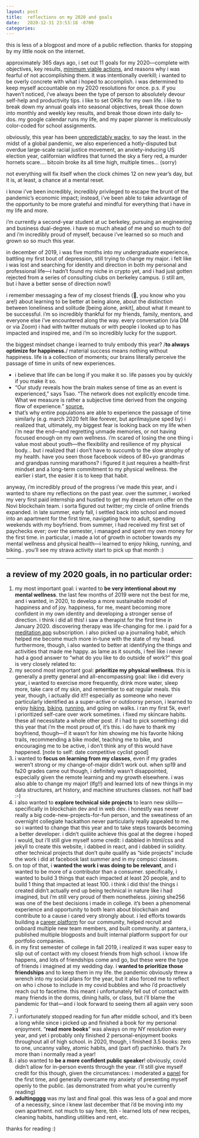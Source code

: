 ```yaml
---
layout: post
title:  reflections on my 2020 and goals
date:   2020-12-31 23:53:18 -0700
categories: 
---
```


this is less of a blogpost and more of a public reflection. thanks for stopping by my little nook on the internet. 

approximately 365 days ago, i set out 11 goals for my 2020—complete with objectives, key results, [minimum viable actions](https://artplusmarketing.com/minimum-viable-actions-c8c82cdb19ad), and reasons why i was fearful of not accomplishing them. it was intentionally overkill; i wanted to be overly concrete with what i hoped to accomplish. i was determined to keep myself accountable on my 2020 resolutions for once. 
p.s. if you haven’t noticed, i’ve always been the type of person to absolutely devour self-help and productivity tips. i like to set OKRs for my own life. i like to break down my annual goals into seasonal objectives, break those down into monthly and weekly key results, and break those down into daily to-dos. my google calendar runs my life, and my paper planner is meticulously color-coded for school assignments. 

obviously, this year has been [unpredictably wacky](https://open.spotify.com/album/0UPr4kD3ZmC14EsT8XLagw?si=MKsldX1iR-W_ERwohxZ0eA), to say the least. in the midst of a global pandemic, we also experienced a hotly-disputed but overdue large-scale racial justice movement, an anxiety-inducing US election year, californian wildfires that turned the sky a fiery red, a murder hornets scare…. bitcoin broke its all time high, multiple times… (sorry)

not everything will fix itself when the clock chimes 12 on new year’s day, but it is, at least, a chance at a mental reset. 

i know i’ve been incredibly, incredibly privileged to escape the brunt of the pandemic’s economic impact; instead, i’ve been able to take advantage of the opportunity to be more grateful and mindful for everything that i have in my life and more.

i’m currently a second-year student at uc berkeley, pursuing an engineering and business dual-degree. i have so much ahead of me and so much to do! and i’m incredibly proud of myself, because i’ve learned so so much and grown so so much this year. 

in december of 2019, i was five months into my undergraduate experience, battling my first bout of depression, still trying to change my major. i felt like i was lost and searching for identity and direction in both my personal and professional life—i hadn’t found my niche in crypto yet, and i had just gotten rejected from a series of consulting clubs on berkeley campus. (i still am, but i have a better sense of direction now!)

i remember messaging a few of my closest friends (👋, you know who you are!) about learning to be better at being alone, about the distinction between loneliness and solitude [being alone, ankit], about what it meant to be successful. i’m so incredibly thankful for my friends, family, mentors, and everyone else i’ve encountered along the way. every conversation (via DM or via Zoom) i had with twitter mutuals or with people i looked up to has impacted and inspired me, and i’m so incredibly lucky for the support. 

the biggest mindset change i learned to truly embody this year? 
/**to always optimize for happiness.**/ material success means nothing without happiness. life is a collection of moments; our brains literally perceive the passage of time in units of new experiences.
  * i believe that life can be long if you make it so. life passes you by quickly if you make it so. 
  * “Our study reveals how the brain makes sense of time as an event is experienced,” says Tsao. “The network does not explicitly encode time. What we measure is rather a subjective time derived from the ongoing flow of experience.” [source.](https://www.google.com/amp/s/neurosciencenews.com/time-perception-9771/amp/)
  * that’s why entire populations are able to experience the passage of time similarly (e.g. march 2020 felt like forever, but aprilmayjune sped by)
i realized that, ultimately, my biggest fear is looking back on my life when i’m near the end—and regretting unmade memories, or not having focused enough on my own wellness. i’m scared of losing the one thing i value most about youth—the flexibility and resilience of my physical body… but i realized that i don’t have to succumb to the slow atrophy of my health. have you seen those facebook videos of 80+yo grandmas and grandpas running marathons? i figured it just requires a health-first mindset and a long-term commitment to my physical wellness. the earlier i start, the easier it is to keep that habit. 

anyway, i’m incredibly proud of the progress i’ve made this year, and i wanted to share my reflections on the past year. 
over the summer, i worked my very first paid internship and hustled to get my dream return offer on the Novi blockchain team. i sorta figured out twitter; my circle of online friends expanded. in late summer, early fall, i settled back into school and moved into an apartment for the first time, navigating how to adult, spending weekends with my boyfriend. from summer, i had received my first set of paychecks ever; over the semester, i managed and spent my own money for the first time. in particular, i made a lot of growth in october towards my mental wellness and physical health—i learned to enjoy hiking, running, and biking.. you’ll see my strava activity start to pick up that month :)


---
## a review of my 2020 goals, in no particular order:

1. my most important goal: i wanted to **be very intentional about my mental wellness**. the last few months of 2019 were not the best for me, and i wanted, in 2020, to develop a more sustainable model of happiness and of joy. happiness, for me, meant becoming more confident in my own identity and developing a stronger sense of direction. i think i did all this! i saw a therapist for the first time in January 2020. discovering therapy was life-changing for me. i paid for a [meditation app](https://www.theshineapp.com/) subscription. i also picked up a journaling habit, which helped me become much more in-tune with the state of my head. furthermore, though, i also wanted to better at identifying the things and activities that made me happy. as lame as it sounds, i feel like i never had a good answer to “what do you like to do outside of work?” this goal is very closely related to:
2. my second most important goal: **prioritize my physical wellness**. this is generally a pretty general and all-encompassing goal: like i did every year, i wanted to exercise more frequently, drink more water, sleep more, take care of my skin, and remember to eat regular meals. this year, though, i actually did it!!! especially as someone who never particularly identified as a super-active or outdoorsy person, i learned to enjoy [hiking](https://twitter.com/kristiehuang/status/1322433963957182464_), [biking](_https://twitter.com/kristiehuang/status/1336460510917582848), [running](https://twitter.com/kristiehuang/status/1333206121348177920), and going on walks. i ran my first 5k, ever! i prioritized self-care over work sometimes. i fixed my skincare habits. these all necessitate a whole other post. if i had to pick something i did this year that i’m the most proud of, it’s this. i do have to thank my boyfriend, though—if it wasn’t for him showing me his favorite hiking trails, recommending a bike model, teaching me to bike, and encouraging me to be active, i don’t think any of this would have happened. [note to self: date competitive cyclist good]
3. i wanted to **focus on learning from my classes**, even if my grades weren’t strong or my change-of-major didn’t work out. when sp19 and fa20 grades came out though, i definitely wasn’t disappointed, especially given the remote learning and my growth elsewhere. i was also able to change my major! (lfg!!) and learned lots of new things in my data structures, art history, and machine structures classes. not half bad :-)
4. i also wanted to **explore technical side projects** to learn new skills—specifically in blockchain dev and in web dev. i honestly was never really a big code-new-projects-for-fun person, and the sweatiness of an overnight collegiate hackathon never particularly really appealed to me. so i wanted to change that this year and to take steps towards becoming a better developer. i didn’t quiiiite achieve this goal at the degree i hoped i would, but i’ll still give myself some credit: i dabbled in html/css and jekyll to create this website, i dabbed in react, and i dabbed in solidity. other technical projects that don’t quite qualify as “side projects” include the work i did at facebook last summer and in my compsci classes.
5. on top of that, i **wanted the work i was doing to be relevant**, and i wanted to be more of a contributor than a consumer. specifically, i wanted to build 3 things that each impacted at least 20 people, and to build 1 thing that impacted at least 100. i think i did this! the things i created didn’t actually end up being technical in nature like i had imagined, but i’m still very proud of them nonetheless. joining she256 was one of the best decisions i made in college. it’s been a phenomenal experience and opportunity to both learn about blockchain and contribute to a cause i cared very strongly about. i led efforts towards building a [career platform](https://medium.com/she-256/announcing-the-she256-job-board-beta-launch-9709d3c3e107) for our community, helped recruit and onboard multiple new team members, and built community. at pantera, i published multiple blogposts and built internal platform support for our portfolio companies.
6. in my first semester of college in fall 2019, i realized it was super easy to slip out of contact with my closest friends from high school. i know life happens, and lots of friendships come and go, but these were the type of friends i imagined at my wedding day. i **wanted to prioritize those friendships** and to keep them in my life. the pandemic obviously threw a wrench into my social plans for the year, but it also forced me to reflect on who i chose to include in my covid bubbles and who i’d proactively reach out to facetime. this meant i unfortunately fell out of contact with many friends in the dorms, dining halls, or class, but i’ll blame the pandemic for that—and i look forward to seeing them all again very soon :) 
7. i unfortunately stopped reading for fun after middle school, and it’s been a long while since i picked up and finished a book for my personal enjoyment. “**read more books**” was always on my NY resolution every year, and yet i probably only finished 2 personal-enjoyment books throughout all of high school. in 2020, though, i finished 3.5 books: zero to one, uncanny valley, atomic habits, and (part of) pachinko. that’s 7x more than i normally read a year!
8. i also wanted to **be a more confident public speaker**! obviously, covid didn’t allow for in-person events through the year. i’ll still give myself credit for this though, given the circumstances: i moderated a [panel](https://www.youtube.com/watch?v=f3i9kItUi-k&t=73s&ab_channel=BlockchainAccelerationFoundation) for the first time, and generally overcame my anxiety of presenting myself openly to the public. (as demonstrated from what you’re currently reading)
9. **adultingggg** was my last and final goal. this was less of a goal and more of a necessity, since i knew last december that i’d be moving into my own apartment. not much to say here, tbh - learned lots of new recipes, cleaning habits, handling utilities and rent, etc.


thanks for reading :)